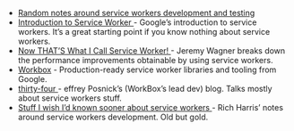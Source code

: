 - [Random notes around service workers development and testing](https://mmazzarolo.com/blog/2022-06-18-service-workers-tips-and-tricks/)
- [Introduction to Service Worker ](https://developer.chrome.com/docs/workbox/service-worker-overview/) - Google’s introduction to service workers. It’s a great starting point if you know nothing about service workers.
- [Now THAT’S What I Call Service Worker! ](https://alistapart.com/article/now-thats-what-i-call-service-worker/) - Jeremy Wagner breaks down the performance improvements obtainable by using service workers.
- [Workbox](https://developer.chrome.com/docs/workbox/) - Production-ready service worker libraries and tooling from Google.
- [thirty-four ](https://jeffy.info/) - effrey Posnick’s (WorkBox’s lead dev) blog. Talks mostly about service workers stuff.
- [Stuff I wish I’d known sooner about service workers ](https://gist.github.com/Rich-Harris/fd6c3c73e6e707e312d7c5d7d0f3b2f9) - Rich Harris’ notes around service workers development. Old but gold.
